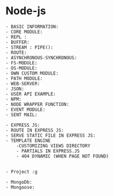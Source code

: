 # Node-js


    - BASIC INFORMATION: 
    - CORE MODULE:
    - REPL :
    - BUFFER:
    - STREAM : PIPE():
    - ROUTE:
    - ASYNCHRONOUS-SYNCHRONOUS:
    - FS-MODULE:
    - OS-MODULE:
    - OWN CUSTOM MODULE:
    - PATH MODULE:
    - WEB-SERVER:
    - JSON:
    - USER API EXAMPLE:
    - NPM:
    - NODE WRAPPER FUNCTION:
    - EVENT MODULE: 
    - SENT MAIL:

    - EXPRESS JS:
    - ROUTE IN EXPRESS JS:
    - SERVE STATIC FILE IN EXPRESS JS:
    - TEMPLATE ENGINE
        -CUSTOMIZING VIEWS DIRECTORY
        - PARTIALS IN EXPRESS.JS
        - 404 DYNAMIC (WHEN PAGE NOT FOUND)


    - Project :g

    - MongoDb:
    - Mongoose:
    
